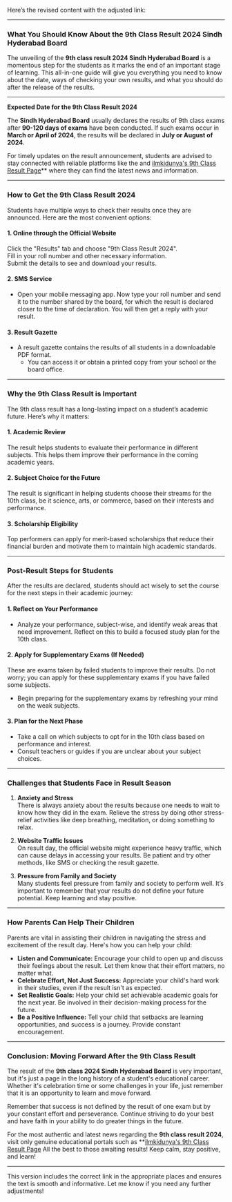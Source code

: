 Here’s the revised content with the adjusted link:

---

### What You Should Know About the 9th Class Result 2024 Sindh Hyderabad Board

The unveiling of the **9th class result 2024 Sindh Hyderabad Board** is a momentous step for the students as it marks the end of an important stage of learning. This all-in-one guide will give you everything you need to know about the date, ways of checking your own results, and what you should do after the release of the results.

---

**Expected Date for the 9th Class Result 2024**

The **Sindh Hyderabad Board** usually declares the results of 9th class exams after **90-120 days of exams** have been conducted. If such exams occur in **March or April of 2024**, the results will be declared in **July or August of 2024**.

For timely updates on the result announcement, students are advised to stay connected with reliable platforms like the and [ilmkidunya's 9th Class Result Page](https://www.ilmkidunya.com/results/bise-hyderabad-9th-class-result.aspx)** where they can find the latest news and information.

---

### How to Get the 9th Class Result 2024

Students have multiple ways to check their results once they are announced. Here are the most convenient options:

#### **1. Online through the Official Website**
   Click the "Results" tab and choose "9th Class Result 2024".  
   Fill in your roll number and other necessary information.  
   Submit the details to see and download your results.

#### **2. SMS Service**
- Open your mobile messaging app. Now type your roll number and send it to the number shared by the board, for which the result is declared closer to the time of declaration. You will then get a reply with your result.

#### **3. Result Gazette**
- A result gazette contains the results of all students in a downloadable PDF format.  
   - You can access it or obtain a printed copy from your school or the board office.

---

### Why the 9th Class Result is Important

The 9th class result has a long-lasting impact on a student’s academic future. Here’s why it matters:

#### **1. Academic Review**  
The result helps students to evaluate their performance in different subjects. This helps them improve their performance in the coming academic years.

#### **2. Subject Choice for the Future**  
The result is significant in helping students choose their streams for the 10th class, be it science, arts, or commerce, based on their interests and performance.

#### **3. Scholarship Eligibility**  
Top performers can apply for merit-based scholarships that reduce their financial burden and motivate them to maintain high academic standards.

---

### Post-Result Steps for Students

After the results are declared, students should act wisely to set the course for the next steps in their academic journey:

#### **1. Reflect on Your Performance**
- Analyze your performance, subject-wise, and identify weak areas that need improvement. Reflect on this to build a focused study plan for the 10th class.

#### **2. Apply for Supplementary Exams (If Needed)**  
These are exams taken by failed students to improve their results. Do not worry; you can apply for these supplementary exams if you have failed some subjects.  
- Begin preparing for the supplementary exams by refreshing your mind on the weak subjects.

#### **3. Plan for the Next Phase**  
   - Take a call on which subjects to opt for in the 10th class based on performance and interest.  
   - Consult teachers or guides if you are unclear about your subject choices.

---

### Challenges that Students Face in Result Season

1. **Anxiety and Stress**  
There is always anxiety about the results because one needs to wait to know how they did in the exam. Relieve the stress by doing other stress-relief activities like deep breathing, meditation, or doing something to relax.

2. **Website Traffic Issues**  
On result day, the official website might experience heavy traffic, which can cause delays in accessing your results. Be patient and try other methods, like SMS or checking the result gazette.

3. **Pressure from Family and Society**  
Many students feel pressure from family and society to perform well. It’s important to remember that your results do not define your future potential. Keep learning and stay positive.

---

### How Parents Can Help Their Children

Parents are vital in assisting their children in navigating the stress and excitement of the result day. Here's how you can help your child:

- **Listen and Communicate:** Encourage your child to open up and discuss their feelings about the result. Let them know that their effort matters, no matter what.  
- **Celebrate Effort, Not Just Success:** Appreciate your child's hard work in their studies, even if the result isn't as expected.  
- **Set Realistic Goals:** Help your child set achievable academic goals for the next year. Be involved in their decision-making process for the future.  
- **Be a Positive Influence:** Tell your child that setbacks are learning opportunities, and success is a journey. Provide constant encouragement.

---

### Conclusion: Moving Forward After the 9th Class Result

The result of the **9th class 2024 Sindh Hyderabad Board** is very important, but it's just a page in the long history of a student's educational career. Whether it's celebration time or some challenges in your life, just remember that it is an opportunity to learn and move forward.

Remember that success is not defined by the result of one exam but by your constant effort and perseverance. Continue striving to do your best and have faith in your ability to do greater things in the future.

For the most authentic and latest news regarding the **9th class result 2024**, visit only genuine educational portals such as **[ilmkidunya's 9th Class Result Page](https://www.ilmkidunya.com/results/bise-hyderabad-9th-class-result.aspx) All the best to those awaiting results! Keep calm, stay positive, and learn! 

---

This version includes the correct link in the appropriate places and ensures the text is smooth and informative. Let me know if you need any further adjustments!
